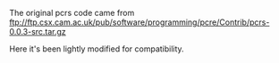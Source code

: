 The original pcrs code came from ftp://ftp.csx.cam.ac.uk/pub/software/programming/pcre/Contrib/pcrs-0.0.3-src.tar.gz

Here it's been lightly modified for compatibility.

